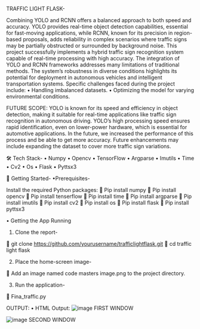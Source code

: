 TRAFFIC LIGHT FLASK-

Combining YOLO and RCNN offers a balanced approach to both speed and accuracy. YOLO provides real-time object detection capabilities, essential for fast-moving applications, while RCNN, known for its precision in region- based proposals, adds reliability in complex scenarios where traffic signs may be partially obstructed or surrounded by background noise.
This project successfully implements a hybrid traffic sign recognition system capable of real-time processing with high accuracy. The integration of YOLO and RCNN frameworks addresses many limitations of traditional methods. The system’s robustness in diverse conditions highlights its potential for deployment in autonomous vehicles and intelligent transportation systems.
 Specific challenges faced during the project include: 
• Handling imbalanced datasets. 
• Optimizing the model for varying environmental conditions.

FUTURE SCOPE:
YOLO is known for its speed and efficiency in object detection, making it suitable for real-time applications like traffic sign recognition in autonomous driving. YOLO’s high processing speed ensures rapid identification, even on lower-power hardware, which is essential for automotive applications. In the future, we increased the performance of this process and be able to get more accuracy. Future enhancements may include expanding the dataset to cover more traffic sign variations.

🛠 Tech Stack-
•	Numpy
•	Opencv
•	TensorFlow
•	Argparse
•	Imutils
•	Time
•	Cv2
•	Os
•	Flask
•	Pyttsx3

🏁 Getting Started-
•Prerequisites-

Install the required Python packages:
	Pip install numpy
	Pip install opencv
	Pip install  tenserflow
	Pip install time
	Pip install argparse
	Pip install imutils
	Pip install  cv2
	Pip install  os
	Pip install  flask
	Pip install  pyttsx3

•	Getting the App Running

1.	Clone the report-

	git clone https://github.com/yourusername/trafficlightflask.git
	cd traffic light flask

2. Place the home-screen image-

	Add an image named code masters image.png to the project directory.

3. Run the application-

	Fina_traffic.py

OUTPUT:
• HTML Output:
 ![image](https://github.com/user-attachments/assets/cac0ed0e-d681-47d8-9939-815e8b98d35f)
FIRST WINDOW

 ![image](https://github.com/user-attachments/assets/8df7391d-2dc2-4aaf-9475-0265b7d6fb6b)
SECOND WINDOW



